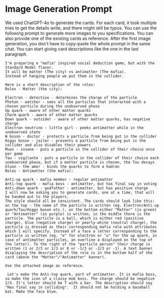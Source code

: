 
# Image Generation Prompt

We used ChatGPT-4o to generate the cards. For each card, it took multiple tries to get the details write, and there might still be typos. You can use the following prompt to generate more images to you specifications. You can also provide one of the existing cards as reference. After the first image generation, you don't have to copy-paste the whole prompt in the same chat. You can start giving card descriptions like the one in the last paragraph.

```
I'm preparing a "mafia" inspired social deduction game, but with the Standard Model flavor.
It will be matter (The city) vs antimatter (The mafia).
Instead of hanging people we put them in the collider.

Here is a short description of the roles:
Roles - Matter (the city):

Electron - detective - determines the charge of the particle
Photon - watcher - sees all the particles that interacted with a chosen particle during the unobserved phase
Up quark - aware of other matter quarks
Charm quark - aware of other matter quarks
Down quark - outsider - aware of other matter quarks, has negative charge
Electron neutrino - little girl - peeks antimatter while in the unobserved state
W boson - doctor - protects a particle from being put in the collider
Higgs boson - jailer - prevents a particle from being put in the collider and also disables their powers
Muon - insane - puts a particle in the collider of their choice once per game
Tau - vigilante - puts a particle in the collider of their choice each unobserved phase, but if a matter particle is chosen, the Tau decays
Gluon - the amor - binds the quarks to form a hadron
Roles - Antimatter (the mafia):

Anti-up quark - mafia member - regular antimatter
Anti-top quark - mafia boss - antimatter, but has final say in voting
Anti-down quark - godfather - antimatter, but has positive charge
I will now be asking you to generate cards, one at a time, that will be handed out to the players.
The style should all be consistent. The cards should look like this: on the top - the name of the particle is written (eg. Electron/Anti-up quark/Tau/Higgs boson etc.), on the bottom either "Matter" (in green) or "Antimatter" (in purple) is written, in the middle there is the particle. The particle is a ball, which is either red (positive charge), blue (negative charge) or pearly-white (neutral charge), the particle is dressed as their corresponding mafia role with attributes which I will specify. Instead of a face a letter corresponding to the particle is written (eg. "e" for electron or "u" for the up quark, in case of antimatter particles, an overline a displayed on the top of the letter). To the right of the "particle person" their charge is written (1 or 2/3 or 1/3 or 0 or -1/3 or -2/3 or -1). A text banner displaying the description of the role is in the bottom half of the card (above the "Matter"/"Antimatter" banner).

Use the attached image as reference. 

 Let's make the Anti-top quark, part of antimatter. It is mafia boss, so make the icon of a classy mob boss. The charge should be negative 2/3. It's letter should be T with a bar. The description should say "Has final say in colliding".  It should not be holding a baseball bat. Make the face blue.
 ```